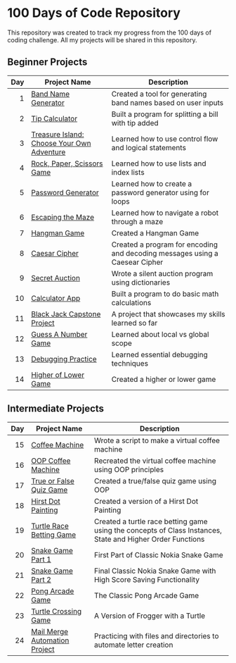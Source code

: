# 100 Days of Code Repository

This repository was created to track my progress from the 100 days of coding challenge. All my projects will be shared in this repository.

## Beginner Projects

| Day | Project Name | Description|
|-----:|-------------|-------------|
| 1| [Band Name Generator](Day01-Band_Name_Generator)| Created a tool for generating band names based on user inputs|
|2|[Tip Calculator](https://github.com/madelinecambo/100_Days_Of_Code_Python/tree/master/Day02-Tip_Calculator)| Built a program for splitting a bill with tip added|
|3|[Treasure Island: Choose Your Own Adventure](https://github.com/madelinecambo/100_Days_Of_Code_Python/tree/master/Day03-Treasure_Island_Game)|Learned how to use control flow and logical statements|
|4| [Rock, Paper, Scissors Game](https://github.com/madelinecambo/100_Days_Of_Code_Python/tree/master/Day04-Rock_Paper_Scissors_Game)|Learned how to use lists and index lists|
|5|[Password Generator](https://github.com/madelinecambo/100_Days_Of_Code_Python/tree/master/Day05-Password_Generator)|Learned how to create a password generator using for loops|
|6|[Escaping the Maze](https://github.com/madelinecambo/100_Days_Of_Code_Python/tree/master/Day06-Maze_Navigator)|Learned how to navigate a robot through a maze|
|7| [Hangman Game](https://github.com/madelinecambo/100_Days_Of_Code_Python/tree/master/Day07-Hangman)|Created a Hangman Game|
|8|[Caesar Cipher](https://github.com/madelinecambo/100_Days_Of_Code_Python/tree/master/Day08-Caesar-Cipher)|Created a program for encoding and decoding messages using a Caesear Cipher|
|9|[Secret Auction](https://github.com/madelinecambo/100_Days_Of_Code_Python/tree/master/Day09-Silent_Auction)| Wrote a silent auction program using dictionaries|
|10|[Calculator App](https://github.com/madelinecambo/100_Days_Of_Code_Python/tree/master/Day10-Calculator_App)|Built a program to do basic math calculations|
|11|[Black Jack Capstone Project](https://github.com/madelinecambo/100_Days_Of_Code_Python/tree/master/Day11-BlackJack)|A project that showcases my skills learned so far|
|12|[Guess A Number Game](https://github.com/madelinecambo/100_Days_Of_Code_Python/blob/master/Day12-Number_Guessing_Game/readme.md)|Learned about local vs global scope| 
|13|[Debugging Practice](https://github.com/madelinecambo/100_Days_Of_Code_Python/tree/master/Day13-Debugging)|Learned essential debugging techniques|
|14|[Higher of Lower Game](https://github.com/madelinecambo/100_Days_Of_Code_Python/blob/master/Day14-Higher_Lower_Game/readme.md)|Created a higher or lower game|

## Intermediate Projects

| Day | Project Name | Description|
|-----:|-------------|-------------|
|15|[Coffee Machine](https://github.com/madelinecambo/100_Days_Of_Code_Python/tree/master/Day15-Coffee_Machine)|Wrote a script to make a virtual coffee machine|
|16|[OOP Coffee Machine](https://github.com/madelinecambo/100_Days_Of_Code_Python/tree/master/Day16-OOP_Coffee_Machine)|Recreated the virtual coffee machine using OOP principles|
|17|[True or False Quiz Game](https://github.com/madelinecambo/100_Days_Of_Code_Python/tree/master/Day17-True_or_False_Quiz_Game)|Created a true/false quiz game using OOP|
|18|[Hirst Dot Painting](https://github.com/madelinecambo/100_Days_Of_Code_Python/tree/master/Day18-Hirst_Painting_Project)|Created a version of a Hirst Dot Painting|
|19|[Turtle Race Betting Game](https://github.com/madelinecambo/100_Days_Of_Code_Python/tree/master/Day19-Etch-A-Sketch_and_Turtle_Races)|Created a turtle race betting game using the concepts of Class Instances, State and Higher Order Functions|
|20|[Snake Game Part 1](https://github.com/madelinecambo/100_Days_Of_Code_Python/tree/master/Day20-Snake_Game-Part1)|First Part of Classic Nokia Snake Game|
|21|[Snake Game Part 2](https://github.com/madelinecambo/100_Days_Of_Code_Python/tree/master/Day21-Snake_Game-Part2)|Final Classic Nokia Snake Game with High Score Saving Functionality|
|22|[Pong Arcade Game](https://github.com/madelinecambo/100_Days_Of_Code_Python/tree/master/Day22-Pong_Arcade_Game)|The Classic Pong Arcade Game|
|23|[Turtle Crossing Game](https://github.com/madelinecambo/100_Days_Of_Code_Python/tree/master/Day23-Turtle_Crossing_Capstone)|A Version of Frogger with a Turtle|
|24|[Mail Merge Automation Project](https://github.com/madelinecambo/100_Days_Of_Code_Python/tree/master/Day24-Mail_Merge_Project)|Practicing with files and directories to automate letter creation|


